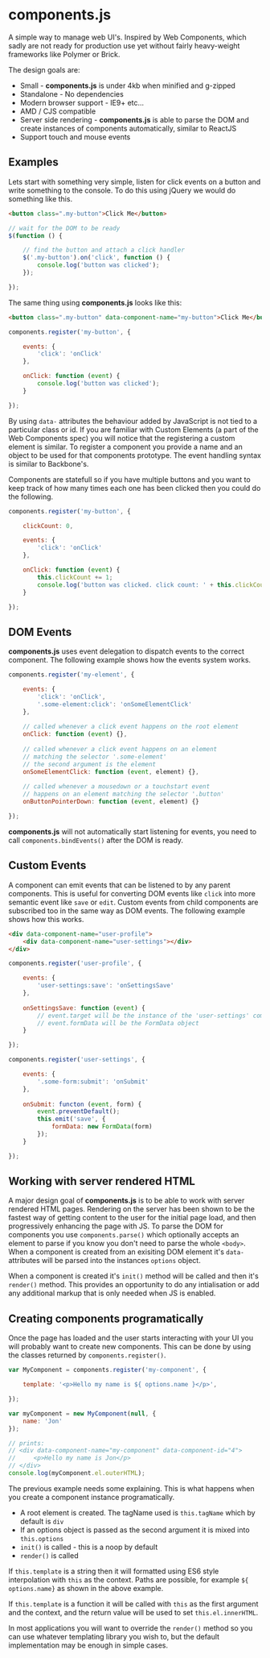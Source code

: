 # components.js

A simple way to manage web UI's. Inspired by Web Components, which sadly are not ready for production use yet without fairly heavy-weight frameworks like Polymer or Brick.

The design goals are:

* Small - **components.js** is under 4kb when minified and g-zipped
* Standalone - No dependencies
* Modern browser support - IE9+ etc...
* AMD / CJS compatible
* Server side rendering - **components.js** is able to parse the DOM and create instances of components automatically, similar to ReactJS
* Support touch and mouse events

## Examples

Lets start with something very simple, listen for click events on a button and write something to the console. To do this using jQuery we would do something like this.

```html
<button class=".my-button">Click Me</button>
```

```js
// wait for the DOM to be ready
$(function () {

    // find the button and attach a click handler
    $('.my-button').on('click', function () {
        console.log('button was clicked');
    });

});
```

The same thing using **components.js** looks like this:

```html
<button class=".my-button" data-component-name="my-button">Click Me</button>
```

```js
components.register('my-button', {

    events: {
        'click': 'onClick'
    },

    onClick: function (event) {
        console.log('button was clicked');
    }

});
```

By using `data-` attributes the behaviour added by JavaScript is not tied to a particular class or id. If you are familiar with Custom Elements (a part of the Web Components spec) you will notice that the registering a custom element is similar. To register a component you provide a name and an object to be used for that components prototype. The event handling syntax is similar to Backbone's.

Components are statefull so if you have multiple buttons and you want to keep track of how many times each one has been clicked then you could do the following.

```js
components.register('my-button', {

    clickCount: 0,

    events: {
        'click': 'onClick'
    },

    onClick: function (event) {
        this.clickCount += 1;
        console.log('button was clicked. click count: ' + this.clickCount);
    }

});
```


## DOM Events
**components.js** uses event delegation to dispatch events to the correct component. The following example shows how the events system works.

```js
components.register('my-element', {

    events: {
        'click': 'onClick',
        '.some-element:click': 'onSomeElementClick'
    },
    
    // called whenever a click event happens on the root element
    onClick: function (event) {},
    
    // called whenever a click event happens on an element 
    // matching the selector '.some-element'
    // the second argument is the element
    onSomeElementClick: function (event, element) {},
    
    // called whenever a mousedown or a touchstart event 
    // happens on an element matching the selector '.button'
    onButtonPointerDown: function (event, element) {}

});
```

**components.js** will not automatically start listening for events, you need to call `components.bindEvents()` after the DOM is ready. 


## Custom Events
A component can emit events that can be listened to by any parent components. This is useful for converting DOM events like `click` into more semantic event like `save` or `edit`. Custom events from child components are subscribed too in the same way as DOM events. The following example shows how this works.

```html
<div data-component-name="user-profile">
    <div data-component-name="user-settings"></div>
</div>
```

```js
components.register('user-profile', {

    events: {
        'user-settings:save': 'onSettingsSave'
    },
    
    onSettingsSave: function (event) {
        // event.target will be the instance of the 'user-settings' component that emitted the event
        // event.formData will be the FormData object
    }

});

components.register('user-settings', {

    events: {
        '.some-form:submit': 'onSubmit'
    },
    
    onSubmit: functon (event, form) {
        event.preventDefault();
        this.emit('save', {
            formData: new FormData(form)
        });
    }

});
```


## Working with server rendered HTML
A major design goal of **components.js** is to be able to work with server rendered HTML pages. Rendering on the server has been shown to be the fastest way of getting content to the user for the initial page load, and then progressively enhancing the page with JS. To parse the DOM for components you use `components.parse()` which optionally accepts an element to parse if you know you don't need to parse the whole `<body>`. When a component is created from an exisiting DOM element it's `data-` attributes will be parsed into the instances `options` object.

When a component is created it's `init()` method will be called and then it's `render()` method. This provides an opportunity to do any intialisation or add any additional markup that is only needed when JS is enabled.


## Creating components programatically
Once the page has loaded and the user starts interacting with your UI you will probably want to create new components. This can be done by using the classes returned by `components.register()`.

```js
var MyComponent = components.register('my-component', {

    template: '<p>Hello my name is ${ options.name }</p>',

});

var myComponent = new MyComponent(null, {
    name: 'Jon'
});

// prints:
// <div data-component-name="my-component" data-component-id="4">
//     <p>Hello my name is Jon</p>
// </div>
console.log(myComponent.el.outerHTML);
```

The previous example needs some explaining. This is what happens when you create a component instance programatically.

* A root element is created. The tagName used is `this.tagName` which by default is `div`
* If an options object is passed as the second argument it is mixed into `this.options`
* `init()` is called - this is a noop by default
* `render()` is called

If `this.template` is a string then it will formatted using ES6 style interpolation with `this` as the context. Paths are possible, for example `${ options.name}` as shown in the above example.

If `this.template` is a function it will be called with `this` as the first argument and the context, and the return value will be used to set `this.el.innerHTML`.

In most applications you will want to override the `render()` method so you can use whatever templating library you wish to, but the default implementation may be enough in simple cases. 


